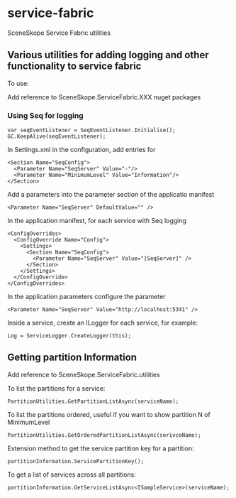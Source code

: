 # service-fabric
SceneSkope Service Fabric utilities

## Various utilities for adding logging and other functionality to service fabric

To use:

Add reference to SceneSkope.ServiceFabric.XXX nuget packages

### Using Seq for logging

    var seqEventListener = SeqEventListener.Initialise();
    GC.KeepAlive(seqEventListener);

In Settings.xml in the configuration, add entries for

    <Section Name="SeqConfig">
      <Parameter Name="SeqServer" Value="-"/>
      <Parameter Name="MinimumLevel" Value="Information"/>
    </Section>

Add a parameters into the parameter section of the applicatio manifest

    <Parameter Name="SeqServer" DefaultValue="" />

In the application manifest, for each service with Seq logging

    <ConfigOverrides>
      <ConfigOverride Name="Config">
        <Settings>
          <Section Name="SeqConfig">
            <Parameter Name="SeqServer" Value="[SeqServer]" />
          </Section>
        </Settings>
      </ConfigOverride>
    </ConfigOverrides>


In the application parameters configure the parameter

    <Parameter Name="SeqServer" Value="http://localhost:5341" />

Inside a service, create an ILogger for each service, for example:

    Log = ServiceLogger.CreateLogger(this);

## Getting partition Information
Add reference to SceneSkope.ServiceFabric.utilities

To list the partitions for a service:

    PartitionUtilities.GetPartitionListAsync(serviceName);

To list the partitions ordered, useful if you want to show partition N of MinimumLevel

    PartitionUtilities.GetOrderedPartitionListAsync(serivceName);

Extension method to get the service partition key for a partition:

    partitionInformation.ServicePartitionKey();

To get a list of services across all partitions:

    partitionInformation.GetServiceListAsync<ISampleService>(serviceName);


